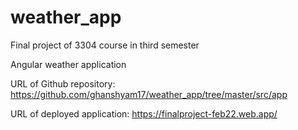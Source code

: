 # weather_app
Final project of 3304 course in third semester

Angular weather application

URL of Github repository:
https://github.com/ghanshyam17/weather_app/tree/master/src/app

URL of deployed application:
https://finalproject-feb22.web.app/
